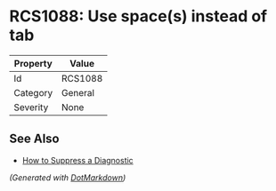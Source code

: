 # RCS1088: Use space\(s\) instead of tab

| Property | Value   |
| -------- | ------- |
| Id       | RCS1088 |
| Category | General |
| Severity | None    |

## See Also

* [How to Suppress a Diagnostic](../HowToConfigureAnalyzers.md#how-to-suppress-a-diagnostic)


*\(Generated with [DotMarkdown](http://github.com/JosefPihrt/DotMarkdown)\)*